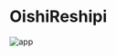 OishiReshipi
==

![app](https://user-images.githubusercontent.com/81451454/177747539-7d5cec03-ccfa-46c3-a58a-f28b08707fc4.png)
